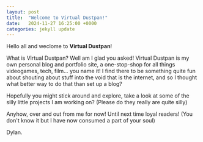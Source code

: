```yaml
---
layout: post
title:  "Welcome to Virtual Dustpan!"
date:   2024-11-27 16:25:00 +0000
categories: jekyll update
---
```

Hello all and weclome to <b>Virtual Dustpan</b>! 

What is Virtual Dustpan? Well am I glad you asked! Virtual Dustpan is my own personal blog and
portfolio site, a one-stop-shop for all things videogames, tech, film... you name it! I find there to be
something quite fun about shouting about stuff into the void that is the internet, and so I thought what better way to do that than set up a blog?

Hopefully you might stick around and explore, take a look at some of the silly little projects I am working on? (Please do they really are quite silly)

Anyhow, over and out from me for now! Until next time loyal readers! (You don't know it but I have now consumed a part of your soul)

Dylan.
